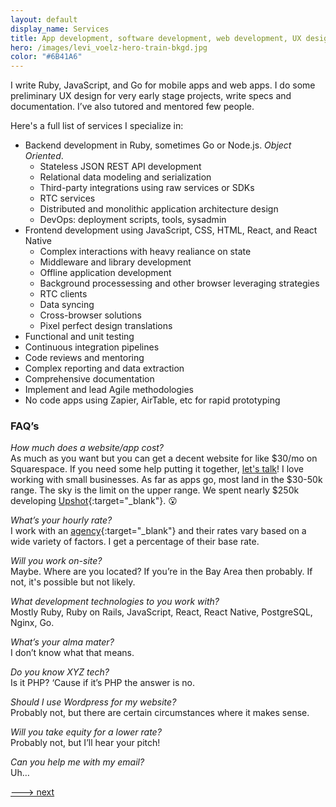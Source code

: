 ```yaml
---
layout: default
display_name: Services
title: App development, software development, web development, UX design
hero: /images/levi_voelz-hero-train-bkgd.jpg
color: "#6B41A6"
---
```

I write Ruby, JavaScript, and Go for mobile apps and web apps. I do some preliminary UX design for very early stage projects, write specs and documentation. I’ve also tutored and mentored few people.

Here's a full list of services I specialize in:
- Backend development in Ruby, sometimes Go or Node.js. _Object Oriented_.
  - Stateless JSON REST API development
  - Relational data modeling and serialization
  - Third-party integrations using raw services or SDKs
  - RTC services
  - Distributed and monolithic application architecture design
  - DevOps: deployment scripts, tools, sysadmin
- Frontend development using JavaScript, CSS, HTML, React, and React Native
  - Complex interactions with heavy realiance on state
  - Middleware and library development
  - Offline application development
  - Background processessing and other browser leveraging strategies
  - RTC clients
  - Data syncing
  - Cross-browser solutions
  - Pixel perfect design translations
- Functional and unit testing
- Continuous integration pipelines
- Code reviews and mentoring
- Complex reporting and data extraction
- Comprehensive documentation
- Implement and lead Agile methodologies
- No code apps using Zapier, AirTable, etc for rapid prototyping

### FAQ’s

_How much does a website/app cost?_<br />
As much as you want but you can get a decent website for like $30/mo on Squarespace. If you need some help putting it together, [let's talk](/contact)! I love working with small businesses. As far as apps go, most land in the $30-50k range. The sky is the limit on the upper range. We spent nearly $250k developing [Upshot](https://upshotstories.com){:target="_blank"}. 😮

_What’s your hourly rate?_<br />
I work with an [agency](https://www.10xmanagement.com/){:target="_blank"} and their rates vary based on a wide variety of factors. I get a percentage of their base rate.

_Will you work on-site?_<br />
Maybe. Where are you located? If you’re in the Bay Area then probably. If not, it's possible but not likely.

_What development technologies to you work with?_<br />
Mostly Ruby, Ruby on Rails, JavaScript, React, React Native, PostgreSQL, Nginx, Go.

_What’s your alma mater?_<br />
I don’t know what that means.

_Do you know XYZ tech?_<br />
Is it PHP? ‘Cause if it’s PHP the answer is no.

_Should I use Wordpress for my website?_<br />
Probably not, but there are certain circumstances where it makes sense.

_Will you take equity for a lower rate?_<br />
Probably not, but I’ll hear your pitch!

_Can you help me with my email?_<br />
Uh…

[---> next](/skills)
